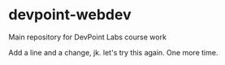 # devpoint-webdev
Main repository for DevPoint Labs course work

Add a line and a change, jk. let's try this again. One more time.

